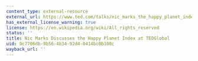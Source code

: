 ```yaml
---
content_type: external-resource
external_url: https://www.ted.com/talks/nic_marks_the_happy_planet_index
has_external_license_warning: true
license: https://en.wikipedia.org/wiki/All_rights_reserved
status: ''
title: Nic Marks Discusses the Happy Planet Index at TEDGlobal
uid: 9c7706db-9b56-4b34-92d4-0414bc0b108c
wayback_url: ''
---
```

